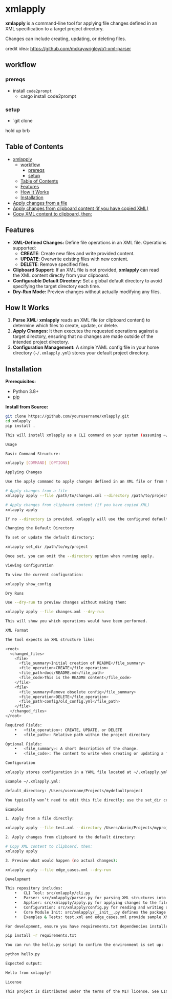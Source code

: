 # xmlapply

**xmlapply** is a command-line tool for applying file changes defined in an XML specification to a target project directory. 


Changes can include creating, updating, or deleting files. 

credit idea: https://github.com/mckaywrigley/o1-xml-parser


## workflow

### prereqs

- install `code2prompt`
  - cargo install code2prompt

### setup

- `git clone 

hold up brb


## Table of Contents

- [xmlapply](#xmlapply)
  - [workflow](#workflow)
    - [prereqs](#prereqs)
    - [setup](#setup)
  - [Table of Contents](#table-of-contents)
  - [Features](#features)
  - [How It Works](#how-it-works)
  - [Installation](#installation)
- [Apply changes from a file](#apply-changes-from-a-file)
- [Apply changes from clipboard content (if you have copied XML)](#apply-changes-from-clipboard-content-if-you-have-copied-xml)
- [Copy XML content to clipboard, then:](#copy-xml-content-to-clipboard-then)

## Features

- **XML-Defined Changes:** Define file operations in an XML file. Operations supported:
  - **CREATE**: Create new files and write provided content.
  - **UPDATE**: Overwrite existing files with new content.
  - **DELETE**: Remove specified files.
- **Clipboard Support:** If an XML file is not provided, **xmlapply** can read the XML content directly from your clipboard.
- **Configurable Default Directory:** Set a global default directory to avoid specifying the target directory each time.
- **Dry-Run Mode:** Preview changes without actually modifying any files.

## How It Works

1. **Parse XML:** **xmlapply** reads an XML file (or clipboard content) to determine which files to create, update, or delete.
2. **Apply Changes:** It then executes the requested operations against a target directory, ensuring that no changes are made outside of the intended project directory.
3. **Configuration Management:** A simple YAML config file in your home directory (`~/.xmlapply.yml`) stores your default project directory.

## Installation

**Prerequisites:**  
- Python 3.8+  
- [pip](https://pip.pypa.io/en/stable/installing/)

**Install from Source:**

```bash
git clone https://github.com/yourusername/xmlapply.git
cd xmlapply
pip install .

This will install xmlapply as a CLI command on your system (assuming ~/.local/bin or equivalent is on your PATH).

Usage

Basic Command Structure:

xmlapply [COMMAND] [OPTIONS]

Applying Changes

Use the apply command to apply changes defined in an XML file or from the clipboard:

# Apply changes from a file
xmlapply apply --file /path/to/changes.xml --directory /path/to/project

# Apply changes from clipboard content (if you have copied XML)
xmlapply apply

If no --directory is provided, xmlapply will use the configured default directory. If no --file is provided, xmlapply will attempt to read XML from the clipboard.

Changing the Default Directory

To set or update the default directory:

xmlapply set_dir /path/to/my/project

Once set, you can omit the --directory option when running apply.

Viewing Configuration

To view the current configuration:

xmlapply show_config

Dry Runs

Use --dry-run to preview changes without making them:

xmlapply apply --file changes.xml --dry-run

This will show you which operations would have been performed.

XML Format

The tool expects an XML structure like:

<root>
  <changed_files>
    <file>
      <file_summary>Initial creation of README</file_summary>
      <file_operation>CREATE</file_operation>
      <file_path>docs/README.md</file_path>
      <file_code>This is the README content</file_code>
    </file>
    <file>
      <file_summary>Remove obsolete config</file_summary>
      <file_operation>DELETE</file_operation>
      <file_path>config/old_config.yml</file_path>
    </file>
  </changed_files>
</root>

Required Fields:
	•	<file_operation>: CREATE, UPDATE, or DELETE
	•	<file_path>: Relative path within the project directory

Optional Fields:
	•	<file_summary>: A short description of the change.
	•	<file_code>: The content to write when creating or updating a file.

Configuration

xmlapply stores configuration in a YAML file located at ~/.xmlapply.yml. The primary configuration value is default_directory.

Example ~/.xmlapply.yml:

default_directory: /Users/username/Projects/mydefaultproject

You typically won’t need to edit this file directly; use the set_dir command instead.

Examples

1. Apply from a file directly:

xmlapply apply --file test.xml --directory /Users/darin/Projects/myproject

2. Apply changes from clipboard to the default directory:

# Copy XML content to clipboard, then:
xmlapply apply

3. Preview what would happen (no actual changes):

xmlapply apply --file edge_cases.xml --dry-run

Development

This repository includes:
	•	CLI Tool: src/xmlapply/cli.py
	•	Parser: src/xmlapply/parser.py for parsing XML structures into Python data classes.
	•	Applier: src/xmlapply/apply.py for applying changes to the filesystem.
	•	Configuration: src/xmlapply/config.py for reading and writing default directory settings.
	•	Core Module Init: src/xmlapply/__init__.py defines the package interface.
	•	Examples & Tests: test.xml and edge_cases.xml provide sample XML inputs.

For development, ensure you have requirements.txt dependencies installed:

pip install -r requirements.txt

You can run the hello.py script to confirm the environment is set up:

python hello.py

Expected output:

Hello from xmlapply!

License

This project is distributed under the terms of the MIT license. See LICENSE for details.

